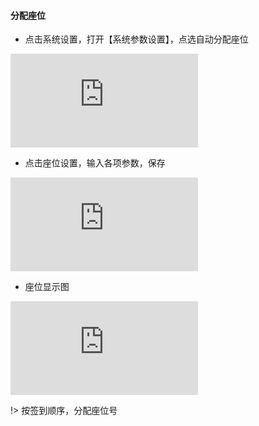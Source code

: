 #### 分配座位

* 点击系统设置，打开【系统参数设置】，点选自动分配座位

![](http://help.yuekesoft.com/server/index.php?s=/api/attachment/visitFile/sign/7e08949eda9bd718229aef910046d21a&showdoc=.jpg)

* 点击座位设置，输入各项参数，保存

![](http://help.yuekesoft.com/server/index.php?s=/api/attachment/visitFile/sign/be18b978aab0284588c970e6c6c36bd9&showdoc=.jpg)

* 座位显示图

![](http://help.yuekesoft.com/server/index.php?s=/api/attachment/visitFile/sign/7a76eebbe6e455a3d8e355f78767313a&showdoc=.jpg)

!> 按签到顺序，分配座位号





